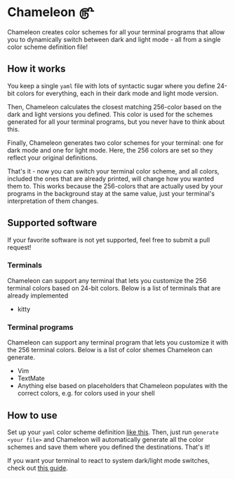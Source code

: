 # Chameleon ௹

Chameleon creates color schemes for all your terminal programs that allow you to
dynamically switch between dark and light mode - all from a single color scheme
definition file!

## How it works

You keep a single `yaml` file with lots of syntactic sugar where you define
24-bit colors for everything, each in their dark mode and light mode version.

Then, Chameleon calculates the closest matching 256-color based on the dark and
light versions you defined. This color is used for the schemes generated for all
your terminal programs, but you never have to think about this.

Finally, Chameleon generates two color schemes for your terminal: one for dark
mode and one for light mode. Here, the 256 colors are set so they reflect your
original definitions.

That's it - now you can switch your terminal color scheme, and all colors,
included the ones that are already printed, will change how you wanted them to.
This works because the 256-colors that are actually used by your programs in the
background stay at the same value, just your terminal's interpretation of them
changes.

## Supported software

If your favorite software is not yet supported, feel free to submit a pull
request!

### Terminals

Chameleon can support any terminal that lets you customize the 256 terminal
colors based on 24-bit colors. Below is a list of terminals that are already
implemented

- kitty

### Terminal programs

Chameleon can support any terminal program that lets you customize it with the
256 terminal colors. Below is a list of color shemes Chameleon can generate.

- Vim
- TextMate
- Anything else based on placeholders that Chameleon populates with the correct
  colors, e.g. for colors used in your shell

## How to use

Set up your `yaml` color scheme definition [like this](./docs/schemes.md). Then,
just run `generate <your file>` and Chameleon will automatically generate all
the color schemes and save them where you defined the destinations. That's it!

If you want your terminal to react to system dark/light mode switches, check out
[this guide](./docs/theme-change.md).
